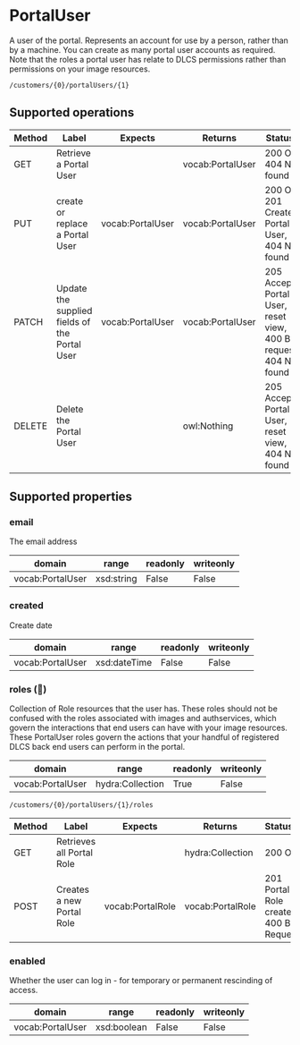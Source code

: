 
# PortalUser

A user of the portal. Represents an account for use by a person, rather than by a machine. You can create as many portal user accounts as required. Note that the roles a portal user has relate to DLCS permissions rather than permissions on your image resources.


```
/customers/{0}/portalUsers/{1}
```


## Supported operations


|Method|Label|Expects|Returns|Statuses|
|--|--|--|--|--|
|GET|Retrieve a Portal User| |vocab:PortalUser|200 OK, 404 Not found|
|PUT|create or replace a Portal User|vocab:PortalUser|vocab:PortalUser|200 OK, 201 Created Portal User, 404 Not found|
|PATCH|Update the supplied fields of the Portal User|vocab:PortalUser|vocab:PortalUser|205 Accepted Portal User, reset view, 400 Bad request, 404 Not found|
|DELETE|Delete the Portal User| |owl:Nothing|205 Accepted Portal User, reset view, 404 Not found|


## Supported properties


### email

The email address


|domain|range|readonly|writeonly|
|--|--|--|--|
|vocab:PortalUser|xsd:string|False|False|


### created

Create date


|domain|range|readonly|writeonly|
|--|--|--|--|
|vocab:PortalUser|xsd:dateTime|False|False|


### roles (🔗)

Collection of Role resources that the user has. These roles should not be confused with the roles associated with images and authservices, which govern the interactions that end users can have with your image resources. These PortalUser roles govern the actions that your handful of registered DLCS back end users can perform in the portal. 


|domain|range|readonly|writeonly|
|--|--|--|--|
|vocab:PortalUser|hydra:Collection|True|False|


```
/customers/{0}/portalUsers/{1}/roles
```


|Method|Label|Expects|Returns|Statuses|
|--|--|--|--|--|
|GET|Retrieves all Portal Role| |hydra:Collection|200 OK|
|POST|Creates a new Portal Role|vocab:PortalRole|vocab:PortalRole|201 Portal Role created., 400 Bad Request|


### enabled

Whether the user can log in - for temporary or permanent rescinding of access.


|domain|range|readonly|writeonly|
|--|--|--|--|
|vocab:PortalUser|xsd:boolean|False|False|

